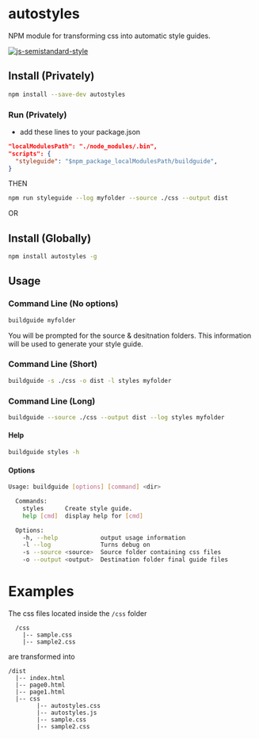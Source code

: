 # autostyles
NPM module for transforming css into automatic style guides.

[![js-semistandard-style](https://cdn.rawgit.com/flet/semistandard/master/badge.svg)](https://github.com/Flet/semistandard)

## Install (Privately)

```bash
npm install --save-dev autostyles
```
### Run (Privately)
 * add these lines to your package.json

```json
"localModulesPath": "./node_modules/.bin",
"scripts": {
  "styleguide": "$npm_package_localModulesPath/buildguide",
}
```

THEN

```bash
npm run styleguide --log myfolder --source ./css --output dist
```

OR

## Install (Globally)
```bash
npm install autostyles -g
```

## Usage
### Command Line (No options)
```bash
buildguide myfolder
```
You will be prompted for the source & desitnation folders. This information will be used to generate your style guide.

### Command Line (Short)
```bash
buildguide -s ./css -o dist -l styles myfolder
```
### Command Line (Long)
```bash
buildguide --source ./css --output dist --log styles myfolder
```

#### Help
```bash
buildguide styles -h
```

#### Options
```bash
Usage: buildguide [options] [command] <dir>

  Commands:
    styles      Create style guide.
    help [cmd]  display help for [cmd]

  Options:
    -h, --help            output usage information
    -l --log              Turns debug on
    -s --source <source>  Source folder containing css files
    -o --output <output>  Destination folder final guide files
```

# Examples
The css files located inside the `/css` folder

```
  /css
    |-- sample.css
    |-- sample2.css
```

are transformed into

```
/dist
  |-- index.html
  |-- page0.html
  |-- page1.html
  |-- css
        |-- autostyles.css
        |-- autostyles.js
        |-- sample.css
        |-- sample2.css
```  
